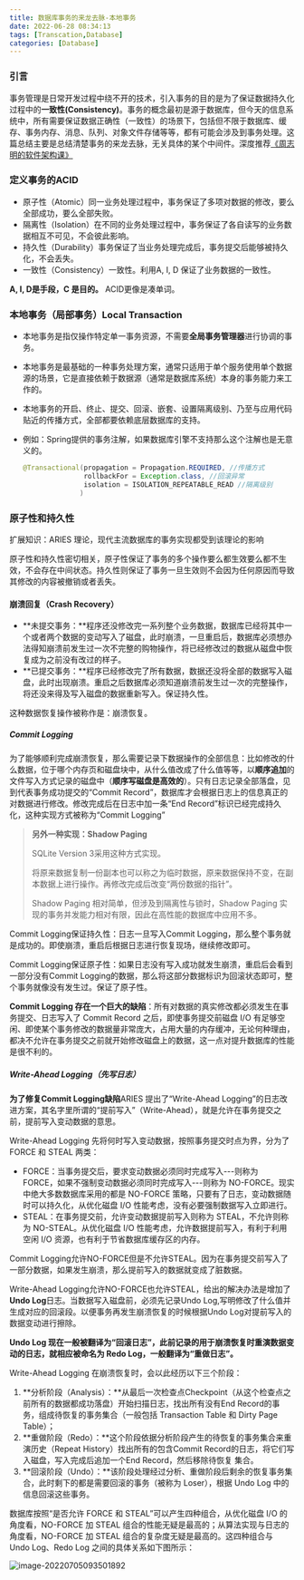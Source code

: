 ```yaml
---
title: 数据库事务的来龙去脉-本地事务
date: 2022-06-28 08:34:13
tags: [Transcation,Database]
categories: [Database]
---
```


### 引言

事务管理是日常开发过程中绕不开的技术，引入事务的目的是为了保证数据持久化过程中的**一致性(Consistency)**。事务的概念最初是源于数据库，但今天的信息系统中，所有需要保证数据正确性（一致性）的场景下，包括但不限于数据库、缓存、事务内存、消息、队列、对象文件存储等等，都有可能会涉及到事务处理。这篇总结主要是总结清楚事务的来龙去脉，无关具体的某个中间件。深度推荐[《周志明的软件架构课》](https://time.geekbang.org/column/article/319481)

### 定义事务的ACID

* 原子性（Atomic）同一业务处理过程中，事务保证了多项对数据的修改，要么全部成功，要么全部失败。
* 隔离性（Isolation）在不同的业务处理过程中，事务保证了各自读写的业务数据相互不可见，不会彼此影响。
* 持久性（Durability）事务保证了当业务处理完成后，事务提交后能够被持久化，不会丢失。
* 一致性（Consistency）一致性。利用A, I, D 保证了业务数据的一致性。

**A,  I, D是手段，C 是目的。** ACID更像是凑单词。

### 本地事务（局部事务）Local Transaction

* 本地事务是指仅操作特定单一事务资源，不需要**全局事务管理器**进行协调的事务。

* 本地事务是最基础的一种事务处理方案，通常只适用于单个服务使用单个数据源的场景，它是直接依赖于数据源（通常是数据库系统）本身的事务能力来工作的。

* 本地事务的开启、终止、提交、回滚、嵌套、设置隔离级别、乃至与应用代码贴近的传播方式，全部都要依赖底层数据库的支持。

* 例如：Spring提供的事务注解，如果数据库引擎不支持那么这个注解也是无意义的。

  ```java
  @Transactional(propagation = Propagation.REQUIRED, //传播方式
                 rollbackFor = Exception.class, //回滚异常
                 isolation = ISOLATION_REPEATABLE_READ //隔离级别
                )
  ```

### 原子性和持久性

扩展知识：ARIES 理论，现代主流数据库的事务实现都受到该理论的影响

原子性和持久性密切相关，原子性保证了事务的多个操作要么都生效要么都不生效，不会存在中间状态。持久性则保证了事务一旦生效则不会因为任何原因而导致其修改的内容被撤销或者丢失。

#### 崩溃回复（Crash Recovery）

* **未提交事务：**程序还没修改完一系列整个业务数据，数据库已经将其中一个或者两个数据的变动写入了磁盘，此时崩溃，一旦重启后，数据库必须想办法得知崩溃前发生过一次不完整的购物操作，将已经修改过的数据从磁盘中恢复成为之前没有改过的样子。
* **已提交事务：**程序已经修改完了所有数据，数据还没将全部的数据写入磁盘，此时出现崩溃。重启之后数据库必须知道崩溃前发生过一次的完整操作，将还没来得及写入磁盘的数据重新写入。保证持久性。

这种数据恢复操作被称作是：崩溃恢复。

##### Commit Logging

为了能够顺利完成崩溃恢复，那么需要记录下数据操作的全部信息：比如修改的什么数据，位于哪个内存页和磁盘块中，从什么值改成了什么值等等，以**顺序追加**的文件写入方式记录的磁盘中（**顺序写磁盘是高效的**）。只有日志记录全部落盘，见到代表事务成功提交的“Commit Record”，数据库才会根据日志上的信息真正的对数据进行修改。修改完成后在日志中加一条“End Record”标识已经完成持久化，这种实现方式被称为“Commit Logging”

> **另外一种实现：Shadow Paging**
>
> SQLite Version 3采用这种方式实现。
>
> 将原来数据复制一份副本也可以称之为临时数据，原来数据保持不变，在副本数据上进行操作。再修改完成后改变“两份数据的指针”。
>
> Shadow Paging 相对简单，但涉及到隔离性与锁时，Shadow Paging 实现的事务并发能力相对有限，因此在高性能的数据库中应用不多。

Commit Logging保证持久性：日志一旦写入Commit Logging，那么整个事务就是成功的。即使崩溃，重启后根据日志进行恢复现场，继续修改即可。

Commit Logging保证原子性：如果日志没有写入成功就发生崩溃，重启后会看到一部分没有Commit Logging的数据，那么将这部分数据标识为回滚状态即可，整个事务就像没有发生过。保证了原子性。

**Commit Logging 存在一个巨大的缺陷**：所有对数据的真实修改都必须发生在事务提交、日志写入了 Commit Record 之后，即使事务提交前磁盘 I/O 有足够空闲、即使某个事务修改的数据量非常庞大，占用大量的内存缓冲，无论何种理由，都决不允许在事务提交之前就开始修改磁盘上的数据，这一点对提升数据库的性能是很不利的。

##### Write-Ahead Logging（先写日志）

**为了修复Commit Logging缺陷**ARIES 提出了“Write-Ahead Logging”的日志改进方案，其名字里所谓的“提前写入”（Write-Ahead），就是允许在事务提交之前，提前写入变动数据的意思。

Write-Ahead Logging 先将何时写入变动数据，按照事务提交时点为界，分为了 FORCE 和 STEAL 两类：

* FORCE：当事务提交后，要求变动数据必须同时完成写入---则称为 FORCE，如果不强制变动数据必须同时完成写入---则称为 NO-FORCE。现实中绝大多数数据库采用的都是 NO-FORCE 策略，只要有了日志，变动数据随时可以持久化，从优化磁盘 I/O 性能考虑，没有必要强制数据写入立即进行。
* STEAL：在事务提交前，允许变动数据提前写入则称为 STEAL，不允许则称为 NO-STEAL。从优化磁盘 I/O 性能考虑，允许数据提前写入，有利于利用空闲 I/O 资源，也有利于节省数据库缓存区的内存。

Commit Logging允许NO-FORCE但是不允许STEAL。因为在事务提交前写入了一部分数据，如果发生崩溃，那么提前写入的数据就变成了脏数据。

Write-Ahead Logging允许NO-FORCE也允许STEAL，给出的解决办法是增加了**Undo Log**日志。当数据写入磁盘前，必须先记录Undo Log,写明修改了什么值并生成对应的回滚段。以便事务再发生崩溃恢复的时候根据Undo Log对提前写入的数据变动进行擦除。

**Undo Log 现在一般被翻译为“回滚日志”，此前记录的用于崩溃恢复时重演数据变动的日志，就相应被命名为 Redo Log，一般翻译为“重做日志”。**

Write-Ahead Logging 在崩溃恢复时，会以此经历以下三个阶段：

1. **分析阶段（Analysis）：**从最后一次检查点Checkpoint（从这个检查点之前所有的数据都成功落盘）开始扫描日志，找出所有没有End Record的事务，组成待恢复的事务集合（一般包括 Transaction Table 和 Dirty Page Table）；
2. **重做阶段（Redo）：**这个阶段依据分析阶段产生的待恢复的事务集合来重演历史（Repeat History）找出所有的包含Commit Record的日志，将它们写入磁盘，写入完成后追加一个End Record，然后移除待恢复 集合。
3. **回滚阶段（Undo）：**该阶段处理经过分析、重做阶段后剩余的恢复事务集合，此时剩下的都是需要回滚的事务（被称为 Loser），根据 Undo Log 中的信息回滚这些事务。

数据库按照“是否允许 FORCE 和 STEAL”可以产生四种组合，从优化磁盘 I/O 的角度看，NO-FORCE 加 STEAL 组合的性能无疑是最高的；从算法实现与日志的角度看，NO-FORCE 加 STEAL 组合的复杂度无疑是最高的。这四种组合与 Undo Log、Redo Log 之间的具体关系如下图所示：

![image-20220705093501892](https://cdn.jsdelivr.net/gh/wenPKtalk/pictures@master/blog/20220705/09_36/image-20220705093501892.png)
